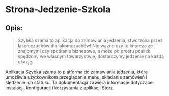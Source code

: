 # Strona-Jedzenie-Szkola
## Opis:
> Szybka szama to aplikacja do zamawiania jedzenia, stworzona przez łakomczuchów dla łakomczuchów!
Nie ważne czy to impreza ze znajomymi czy spotkanie biznesowe, a może po prostu posiłek spędzony we własnym towarzystwie, dostarczymy jedzenie na każdą okazję.

Aplikacja Szybka szama to platforma do zamawiania jedzenia, która umożliwia użytkownikom przeglądanie menu, składanie zamówień i śledzenie ich statusu. Ta dokumentacja zawiera informacje dotyczące instalacji, konfiguracji i korzystania z aplikacji Storz.
